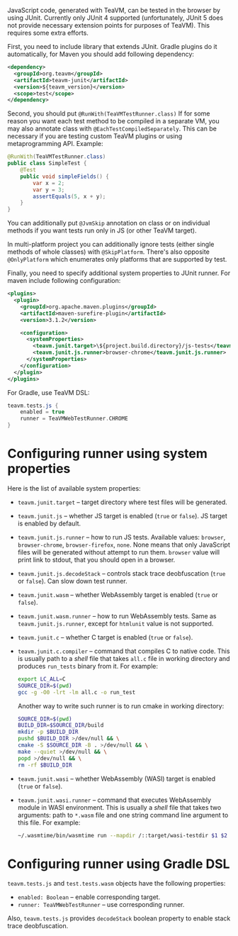 JavaScript code, generated with TeaVM, can be tested in the browser by using JUnit.
Currently only JUnit 4 supported
(unfortunately, JUnit 5 does not provide necessary extension points for purposes of TeaVM).
This requires some extra efforts.

First, you need to include library that extends JUnit.
Gradle plugins do it automatically, for Maven you should add following dependency:

```xml
<dependency>
  <groupId>org.teavm</groupId>
  <artifactId>teavm-junit</artifactId>
  <version>${teavm_version}</version>
  <scope>test</scope>
</dependency>
```

Second, you should put `@RunWith(TeaVMTestRunner.class)`
If for some reason you want each test method to be compiled in a separate VM, you may also annotate class with
`@EachTestCompiledSeparately`. This can be necessary if you are testing custom TeaVM plugins or using 
metaprogramming API.
Example:

```java
@RunWith(TeaVMTestRunner.class)
public class SimpleTest {
    @Test
    public void simpleFields() {
        var x = 2;
        var y = 3;
        assertEquals(5, x + y);
    }
}
```

You can additionally put `@JvmSkip` annotation on class or on individual methods if you want
tests run only in JS (or other TeaVM target).

In multi-platform project you can additionally ignore tests (either single methods of whole classes)
with `@SkipPlatform`. There's also opposite `@OnlyPlatform` which enumerates only platforms
that are supported by test.

Finally, you need to specify additional system properties to JUnit runner.
For maven include following configuration:

```xml
<plugins>
  <plugin>
    <groupId>org.apache.maven.plugins</groupId>
    <artifactId>maven-surefire-plugin</artifactId>
    <version>3.1.2</version>

    <configuration>
      <systemProperties>
        <teavm.junit.target>\${project.build.directory}/js-tests</teavm.junit.target>
        <teavm.junit.js.runner>browser-chrome</teavm.junit.js.runner>
      </systemProperties>
    </configuration>
  </plugin>
</plugins>
```

For Gradle, use TeaVM DSL:

```groovy
teavm.tests.js {
    enabled = true
    runner = TeaVMWebTestRunner.CHROME
}
```


# Configuring runner using system properties

Here is the list of available system properties:

* `teavm.junit.target` &ndash; target directory where test files will be generated.
* `teavm.junit.js` &ndash; whether JS target is enabled (`true` or `false`).
  JS target is enabled by default.
* `teavm.junit.js.runner` &ndash; how to run JS tests.
  Available values: `browser`, `browser-chrome`, `browser-firefox`, `none`.
  None means that only JavaScript files will be generated without attempt to run them.
  `browser` value will print link to stdout, that you should open in a browser.
* `teavm.junit.js.decodeStack` &ndash; controls stack trace deobfuscation (`true` or `false`).
  Can slow down test runner.
* `teavm.junit.wasm` &ndash; whether WebAssembly target is enabled (`true` or `false`).
* `teavm.junit.wasm.runner` &ndash; how to run WebAssembly tests.
  Same as `teavm.junit.js.runner`, except for `htmlunit` value is not supported.
* `teavm.junit.c` &ndash; whether C target is enabled (`true` or `false`).
* `teavm.junit.c.compiler` &ndash; command that compiles C to native code.
  This is usually path to a *shell* file that takes `all.c` file in working directory 
  and produces `run_tests` binary from it.
  For example:

  ```bash
  export LC_ALL=C
  SOURCE_DIR=$(pwd)
  gcc -g -O0 -lrt -lm all.c -o run_test
  ```
  
  Another way to write such runner is to run cmake in working directory:

  ```bash
  SOURCE_DIR=$(pwd)
  BUILD_DIR=$SOURCE_DIR/build
  mkdir -p $BUILD_DIR
  pushd $BUILD_DIR >/dev/null && \
  cmake -S $SOURCE_DIR -B . >/dev/null && \
  make --quiet >/dev/null && \
  popd >/dev/null && \
  rm -rf $BUILD_DIR
  ```

* `teavm.junit.wasi` &ndash; whether WebAssembly (WASI) target is enabled (`true` or `false`).
* `teavm.junit.wasi.runner` &ndash; command that executes WebAssembly module in WASI environment.
  This is usually a *shell* file that takes two arguments: path to `*.wasm` file and
  one string command line argument to this file. For example:
  
  ```bash
  ~/.wasmtime/bin/wasmtime run --mapdir /::target/wasi-testdir $1 $2
  ```


#  Configuring runner using Gradle DSL

`teavm.tests.js` and `test.tests.wasm` objects have the following properties:

* `enabled: Boolean` &ndash; enable corresponding target.
* `runner: TeaVMWebTestRunner` &ndash; use corresponding runner.

Also, `teavm.tests.js` provides `decodeStack` boolean property to enable stack trace deobfuscation.